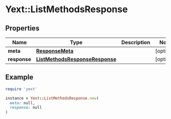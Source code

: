 # Yext::ListMethodsResponse

## Properties

| Name | Type | Description | Notes |
| ---- | ---- | ----------- | ----- |
| **meta** | [**ResponseMeta**](ResponseMeta.md) |  | [optional] |
| **response** | [**ListMethodsResponseResponse**](ListMethodsResponseResponse.md) |  | [optional] |

## Example

```ruby
require 'yext'

instance = Yext::ListMethodsResponse.new(
  meta: null,
  response: null
)
```

